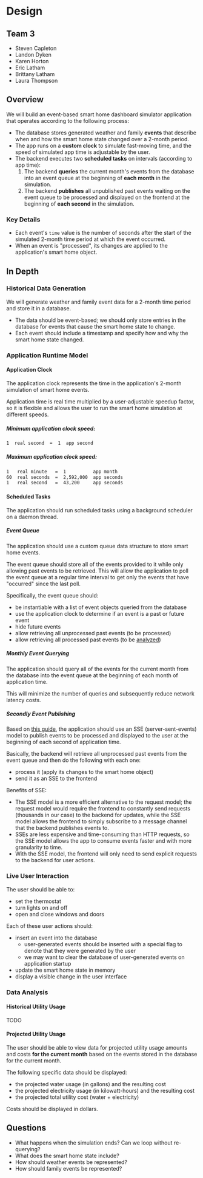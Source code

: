 # Design

## Team 3

- Steven Capleton
- Landon Dyken
- Karen Horton
- Eric Latham
- Brittany Latham
- Laura Thompson

## Overview

We will build an event-based smart home dashboard simulator application that operates according to the following process:

- The database stores generated weather and family **events** that describe when and how the smart home state changed over a 2-month period.
- The app runs on a **custom clock** to simulate fast-moving time, and the speed of simulated app time is adjustable by the user.
- The backend executes two **scheduled tasks** on intervals (according to app time):
  1. The backend **queries** the current month's events from the database into an event queue at the beginning of **each month** in the simulation.
  2. The backend **publishes** all unpublished past events waiting on the event queue to be processed and displayed on the frontend at the beginning of **each second** in the simulation.

### Key Details

- Each event's `time` value is the number of seconds after the start of the simulated 2-month time period at which the event occurred.
- When an event is "processed", its changes are applied to the application's smart home object.

## In Depth

### Historical Data Generation

We will generate weather and family event data for a 2-month time period and store it in a database.

- The data should be event-based; we should only store entries in the database for events that cause the smart home state to change.
- Each event should include a timestamp and specify how and why the smart home state changed.

### Application Runtime Model

#### Application Clock

The application clock represents the time in the application's 2-month simulation of smart home events.

Application time is real time multiplied by a user-adjustable speedup factor, so it is flexible and allows the user to run the smart home simulation at different speeds.

##### Minimum application clock speed:

```txt
1  real second  =  1  app second
```

##### Maximum application clock speed:

```txt
1   real minute   =  1          app month
60  real seconds  =  2,592,000  app seconds
1   real second   =  43,200     app seconds
```

#### Scheduled Tasks

The application should run scheduled tasks using a background scheduler on a daemon thread.

##### Event Queue

The application should use a custom queue data structure to store smart home events.

The event queue should store all of the events provided to it while only allowing past events to be retrieved. This will allow the application to poll the event queue at a regular time interval to get only the events that have "occurred" since the last poll.

Specifically, the event queue should:

- be instantiable with a list of event objects queried from the database
- use the application clock to determine if an event is a past or future event
- hide future events
- allow retrieving all unprocessed past events (to be processed)
- allow retrieving all processed past events (to be [analyzed](#data-analysis))

##### Monthly Event Querying

The application should query all of the events for the current month from the database into the event queue at the beginning of each month of application time.

This will minimize the number of queries and subsequently reduce network latency costs.

##### Secondly Event Publishing

Based on [this guide](https://www.velotio.com/engineering-blog/how-to-implement-server-sent-events-using-python-flask-and-react), the application should use an SSE (server-sent-events) model to publish events to be processed and displayed to the user at the beginning of each second of application time.

Basically, the backend will retrieve all unprocessed past events from the event queue and then do the following with each one:

- process it (apply its changes to the smart home object)
- send it as an SSE to the frontend

Benefits of SSE:

- The SSE model is a more efficient alternative to the request model; the request model would require the frontend to constantly send requests (thousands in our case) to the backend for updates, while the SSE model allows the frontend to simply subscribe to a message channel that the backend publishes events to.
- SSEs are less expensive and time-consuming than HTTP requests, so the SSE model allows the app to consume events faster and with more granularity to time.
- With the SSE model, the frontend will only need to send explicit requests to the backend for user actions.

### Live User Interaction

The user should be able to:

- set the thermostat
- turn lights on and off
- open and close windows and doors

Each of these user actions should:

- insert an event into the database
  - user-generated events should be inserted with a special flag to denote that they were generated by the user
  - we may want to clear the database of user-generated events on application startup
- update the smart home state in memory
- display a visible change in the user interface

### Data Analysis

#### Historical Utility Usage

TODO

#### Projected Utility Usage

The user should be able to view data for projected utility usage amounts and costs **for the current month** based on the events stored in the database for the current month.

The following specific data should be displayed:

- the projected water usage (in gallons) and the resulting cost
- the projected electricity usage (in kilowatt-hours) and the resulting cost
- the projected total utility cost (water + electricity)

Costs should be displayed in dollars.

## Questions

- What happens when the simulation ends? Can we loop without re-querying?
- What does the smart home state include?
- How should weather events be represented?
- How should family events be represented?
